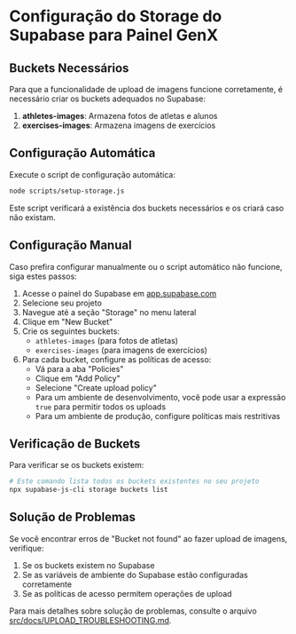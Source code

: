 # Configuração do Storage do Supabase para Painel GenX

## Buckets Necessários

Para que a funcionalidade de upload de imagens funcione corretamente, é necessário criar os buckets adequados no Supabase:

1. **athletes-images**: Armazena fotos de atletas e alunos
2. **exercises-images**: Armazena imagens de exercícios

## Configuração Automática

Execute o script de configuração automática:

```bash
node scripts/setup-storage.js
```

Este script verificará a existência dos buckets necessários e os criará caso não existam.

## Configuração Manual

Caso prefira configurar manualmente ou o script automático não funcione, siga estes passos:

1. Acesse o painel do Supabase em [app.supabase.com](https://app.supabase.com)
2. Selecione seu projeto
3. Navegue até a seção "Storage" no menu lateral
4. Clique em "New Bucket"
5. Crie os seguintes buckets:
   - `athletes-images` (para fotos de atletas)
   - `exercises-images` (para imagens de exercícios)
6. Para cada bucket, configure as políticas de acesso:
   - Vá para a aba "Policies"
   - Clique em "Add Policy"
   - Selecione "Create upload policy"
   - Para um ambiente de desenvolvimento, você pode usar a expressão `true` para permitir todos os uploads
   - Para um ambiente de produção, configure políticas mais restritivas

## Verificação de Buckets

Para verificar se os buckets existem:

```bash
# Este comando lista todos os buckets existentes no seu projeto
npx supabase-js-cli storage buckets list
```

## Solução de Problemas

Se você encontrar erros de "Bucket not found" ao fazer upload de imagens, verifique:

1. Se os buckets existem no Supabase
2. Se as variáveis de ambiente do Supabase estão configuradas corretamente
3. Se as políticas de acesso permitem operações de upload

Para mais detalhes sobre solução de problemas, consulte o arquivo [src/docs/UPLOAD_TROUBLESHOOTING.md](src/docs/UPLOAD_TROUBLESHOOTING.md). 